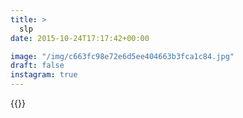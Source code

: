 ```yaml
---
title: >
  slp
date: 2015-10-24T17:17:42+00:00

image: "/img/c663fc98e72e6d5ee404663b3fca1c84.jpg"
draft: false
instagram: true
---
```


{{<photo src="/img/c663fc98e72e6d5ee404663b3fca1c84.jpg">}}
